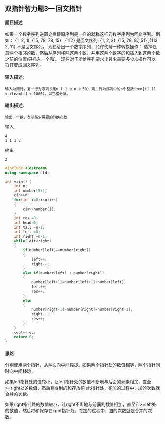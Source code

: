 ## 双指针智力题3— 回文指针

#### 题目描述

如果一个数字序列逆置之后跟原序列是一样的就称这样的数字序列为回文序列。例如：
{1, 2, 1}, {15, 78, 78, 15} , {112} 是回文序列, 
{1, 2, 2}, {15, 78, 87, 51} ,{112, 2, 11} 不是回文序列。
现在给出一个数字序列，允许使用一种转换操作：
选择任意两个相邻的数，然后从序列移除这两个数，并用这两个数字的和插入到这两个数之前的位置(只插入一个和)。
现在对于所给序列要求出最少需要多少次操作可以将其变成回文序列。

#### 输入描述:

```
输入为两行，第一行为序列长度n ( 1 ≤ n ≤ 50) 第二行为序列中的n个整数item[i] (1 ≤ iteam[i] ≤ 1000)，以空格分隔。
```

#### 输出描述:

```
输出一个数，表示最少需要的转换次数
```

输入

```
4
1 1 1 3
```

输出

```
2
```

```c++
#include <iostream>
using namespace std;

int main() {
    int n;
    int number[55];
    cin>>n;
    for(int i=0;i<n;i++)
    {
        cin>>number[i];
    }
    int res =0;
    int head=0;
    int tail =n-1;
    int left =0;
    int right =n-1;
    while(left<right)
    {
        if(number[left]==number[right])
        {
            left++;
            right--;
        }
        else if(number[left] < number[right])
        {
            number[left+1]=number[left+1]+number[left];
            left++;
            res++;
        }
        else
        {
            number[right-1]=number[right]+number[right-1];
            right--;
            res++;
        }
    }
    cout<<res;
    return 0;
}
```

#### 思路

分别使用两个指针，从两头向中间靠拢。如果两个指针处的数值相等，两个指针同时向中间移动。

如果left指针处的值较小，让left指针处的数值不断地与后面的元素相加，直至>=right处的数值，然后将得到的和存放在left指针处，在加的过程中，加的次数就合并的次数。 

如果right指针处的数值较小，让right不断地与前面的数值相加，直至和>=left处的数值，然后将和保存在right指针处，在加的过程中，加的次数就是合并的次数。

